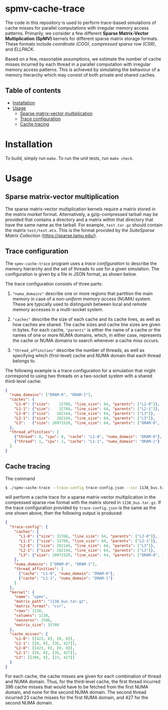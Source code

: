 spmv-cache-trace
================
The code in this repository is used to perform trace-based simulations of cache misses for parallel computations with irregular memory access patterns. Primarily, we consider a few different **Sparse Matrix-Vector Multiplication (SpMV)** kernels for different sparse matrix storage formats. These formats include *coordinate (COO)*, *compressed sparse row (CSR)*, and *ELLPACK*.

Based on a few, reasonable assumptions, we estimate the number of cache misses incurred by each thread in a parallel computation with irregular memory access patterns. This is achieved by simulating the behaviour of a memory hierarchy which may consist of both private and shared caches.

Table of contents
-----------------


<!--ts-->
   * [Installation](#installation)
   * [Usage](#usage)
      * [Sparse matrix-vector multiplication](#sparse-matrix-vector-multiplication)
      * [Trace configuration](#trace-configuration)
      * [Cache tracing](#cache-tracing)
<!--te-->

Installation
============
To build, simply run `make`. To run the unit tests, run `make check`.


Usage
=====

Sparse matrix-vector multiplication
-----------------------------------
The sparse matrix-vector multiplication kernels require a matrix stored in the *matrix market* format. Alternatively, a gzip-compressed tarball may be provided that contains a directory and a matrix within that directory that have the same name as the tarball. For example, `test.tar.gz` should contain the matrix `test/test.mtx`. This is the format provided by the *SuiteSparse Matrix Collection* (https://sparse.tamu.edu/).

Trace configuration
-------------------
The `spmv-cache-trace` program uses a *trace configuration* to describe the memory hierarchy and the set of threads to use for a given simulation. The configuration is given by a file in JSON format, as shown below.

The trace configuration consists of three parts:

1. `"numa_domains"` describe one or more regions that partition the main memory in case of a *non-uniform memory access (NUMA)* system. These are typically used to distinguish between local and remote memory accesses in a multi-socket system.

1. `"caches"` describe the size of each cache and its cache lines, as well as how caches are shared. The cache sizes and cache line sizes are given in bytes. For each cache, `"parents"` is either the name of a cache or the names of one or more NUMA domains, which, in either case, represents the cache or NUMA domains to search whenever a cache miss occurs.

1. `"thread_affinities"` describe the number of threads, as well as specifying which (first-level) cache and NUMA domain that each thread belongs to.

The following example is a trace configuration for a simulation that might correspond to using two threads on a two-socket system with a shared third-level cache:
```json
{
  "numa_domains": ["DRAM-0", "DRAM-1"],
  "caches": {
    "L1-0": {"size":    32768, "line_size": 64, "parents": ["L2-0"]},
    "L1-1": {"size":    32768, "line_size": 64, "parents": ["L2-1"]},
    "L2-0": {"size":   262144, "line_size": 64, "parents": ["L3"]},
    "L2-1": {"size":   262144, "line_size": 64, "parents": ["L3"]},
    "L3":   {"size": 20971520, "line_size": 64, "parents": ["DRAM-0", "DRAM-1"]}
  },
  "thread_affinities": [
    {"thread": 0, "cpu": 0, "cache": "L1-0", "numa_domain": "DRAM-0"},
    {"thread": 1, "cpu": 1, "cache": "L1-1", "numa_domain": "DRAM-1"}
  ]
}
```

Cache tracing
-------------
The command
```sh
$ ./spmv-cache-trace --trace-config trace-config.json --csr 1138_bus.tar.gz
```
will perform a cache trace for a sparse matrix-vector multiplication in the compressed sparse row format with the matrix stored in `1138_bus.tar.gz`. If the trace configuration provided by `trace-config.json` is the same as the one shown above, then the following output is produced:
```json
{
  "trace-config": {
    "caches": {
      "L1-0": {"size": 32768, "line_size": 64, "parents": ["L2-0"]},
      "L1-1": {"size": 32768, "line_size": 64, "parents": ["L2-1"]},
      "L2-0": {"size": 262144, "line_size": 64, "parents": ["L3"]},
      "L2-1": {"size": 262144, "line_size": 64, "parents": ["L3"]},
      "L3": {"size": 20971520, "line_size": 64, "parents": ["DRAM-0", "DRAM-1"]}
    },
    "numa_domains": ["DRAM-0", "DRAM-1"],
    "thread_affinities": [
      {"cache": "L1-0", "numa_domain": "DRAM-0"},
      {"cache": "L1-1", "numa_domain": "DRAM-1"}
    ]
  },
  "kernel": {
    "name": "spmv",
    "matrix_path": "1138_bus.tar.gz",
    "matrix_format": "csr",
    "rows": 1138,
    "columns": 1138,
    "nonzeros": 2596,
    "matrix_size": 35708
  },
  "cache_misses": {
    "L1-0": [[423, 0], [0, 0]],
    "L1-1": [[0, 0], [35, 427]],
    "L2-0": [[423, 0], [0, 0]],
    "L2-1": [[0, 0], [35, 427]],
    "L3": [[396, 0], [23, 427]]
  }
}
```
For each cache, the cache misses are given for each combination of thread and NUMA domain. Thus, for the third-level cache, the first thread incurred 396 cache misses that would have to be fetched from the first NUMA domain, and none for the second NUMA domain. The second thread incurred 23 cache misses for the first NUMA domain, and 427 for the second NUMA domain.
